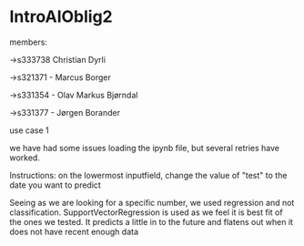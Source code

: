 # IntroAIOblig2

members: 

->s333738 Christian Dyrli

->s321371 - Marcus Borger

->s331354 - Olav Markus Bjørndal

->s331377 - Jørgen Borander

use case 1

we have had some issues loading the ipynb file, but several retries have worked.

Instructions: on the lowermost inputfield, change the value of "test" to the date you want to predict

Seeing as we are looking for a specific number, we used regression and not classification.
SupportVectorRegression is used as we feel it is best fit of the ones we tested.
It predicts a little in to the future and flatens out when it does not have recent enough data

